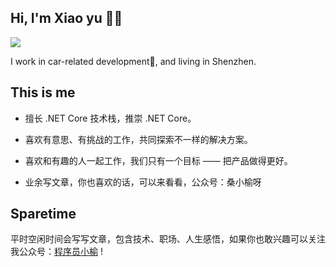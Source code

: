 ## Hi, I'm Xiao yu 👨‍💻‍

<img src="https://github-readme-stats.vercel.app/api?username=sangxiaoyu&show_icons=true&theme=radical&count_private=true&show_icons=true&include_all_commits=true" />

I work in car-related development🚓, and living in Shenzhen.

## This is me

- 擅长 .NET Core 技术栈，推崇 .NET Core。

- 喜欢有意思、有挑战的工作，共同探索不一样的解决方案。

- 喜欢和有趣的人一起工作，我们只有一个目标 —— 把产品做得更好。

- 业余写文章，你也喜欢的话，可以来看看，公众号：桑小榆呀

## Sparetime

平时空闲时间会写写文章，包含技术、职场、人生感悟，如果你也敢兴趣可以关注我公众号：[程序员小榆]([https://mp.weixin.qq.com/s/aJ2o0vnhlho3H4EILLjWwg](https://mp.weixin.qq.com/mp/appmsgalbum?__biz=Mzg5MzA3MjE0MA==&action=getalbum&album_id=1800592907708465156#wechat_redirect)) !
